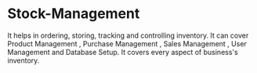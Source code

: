 # Stock-Management
It helps in ordering, storing, tracking and controlling inventory.
It can cover Product Management , Purchase Management , Sales Management , User Management and Database Setup.
It covers every aspect of business's inventory.

